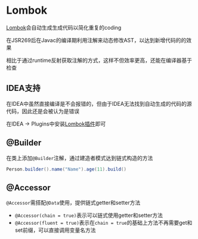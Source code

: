 # Lombok                                                               

[Lombok](https://projectlombok.org/)会自动生成生成代码以简化重复的coding

在JSR269后在Javac的编译期利用注解来动态修改AST，以达到新增代码的的效果

相比于通过runtime反射获取注解的方式，这样不但效率更高，还能在编译器基于检查

## IDEA支持

在IDEA中虽然直接编译是不会报错的，但由于IDEA无法找到自动生成的代码的源代码，因此还是会被认为是错误

在IDEA -> Plugins中安装[Lombok插件](https://github.com/mplushnikov/lombok-intellij-plugin)即可

## @Builder

在类上添加`@Builder`注解，通过建造者模式达到链式构造的方法

```java
Person.builder().name("Name").age(11).build()
```

## @Accessor

`@Accessor`需搭配`@Data`使用，提供链式getter和setter方法

- `@Accessor(chain = true)`表示可以链式使用getter和setter方法
- `@Accessor(fluent = true)`表示在`chain = true`的基础上方法不再需要get和set前缀，可以直接调用变量名方法
